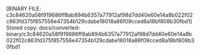 [BINARY FILE: c3c84620a58f919686ff8ab894b6357a77912af98d7dd40e60e14a8b022f02c863fd375f857556e47354b129cdabe18018a86f09cced8a18bf808b30fbd1]
Stored copy: docs/converted-binary/c3c84620a58f919686ff8ab894b6357a77912af98d7dd40e60e14a8b022f02c863fd375f857556e47354b129cdabe18018a86f09cced8a18bf808b30fbd1
